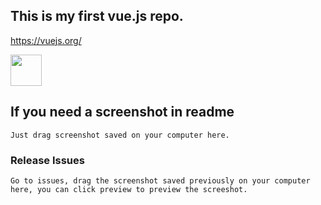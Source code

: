 ## This is my first vue.js repo.

<a>https://vuejs.org/</a>

<img src="![screenshot at jul 01 10-33-48](https://user-images.githubusercontent.com/20154419/27760533-e743637c-5e49-11e7-8fc6-11c529305887.png)" width="50" height="50">

## If you need a screenshot in readme
```
Just drag screenshot saved on your computer here.
```

### Release Issues
```
Go to issues, drag the screenshot saved previously on your computer here, you can click preview to preview the screeshot.
```


